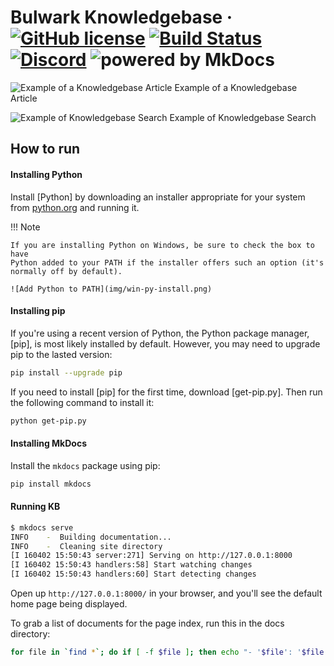 Bulwark Knowledgebase
&middot;
[![GitHub license](https://img.shields.io/github/license/bulwark-crypto/Bulwark-KB.svg)](https://github.com/bulwark-crypto/Bulwark-KB/blob/master/COPYING) [![Build Status](https://travis-ci.org/bulwark-crypto/Bulwark-KB.svg?branch=master)](https://travis-ci.org/bulwark-crypto/Bulwark-KB) [![Discord](https://img.shields.io/discord/374271866308919296.svg)](https://discord.me/bulwarkcrypto) ![powered by MkDocs](https://img.shields.io/badge/powered_by-MkDocs-pink.svg)
=====
![Example of a Knowledgebase Article](https://i.imgur.com/JUbNCTb.png "Example of a Knowledgebase Article")
Example of a Knowledgebase Article


![Example of Knowledgebase Search](https://i.imgur.com/8aRpG1F.png "Example of Knowledgebase Search")
Example of Knowledgebase Search


## How to run

#### Installing Python

Install [Python] by downloading an installer appropriate for your system from
[python.org] and running it.

!!! Note

    If you are installing Python on Windows, be sure to check the box to have
    Python added to your PATH if the installer offers such an option (it's
    normally off by default).

    ![Add Python to PATH](img/win-py-install.png)

[python.org]: https://www.python.org/downloads/

#### Installing pip

If you're using a recent version of Python, the Python package manager, [pip],
is most likely installed by default. However, you may need to upgrade pip to the
lasted version:

```bash
pip install --upgrade pip
```

If you need to install [pip] for the first time, download [get-pip.py].
Then run the following command to install it:

```bash
python get-pip.py
```

#### Installing MkDocs

Install the `mkdocs` package using pip:

```bash
pip install mkdocs
```

#### Running KB

```bash
$ mkdocs serve
INFO    -  Building documentation...
INFO    -  Cleaning site directory
[I 160402 15:50:43 server:271] Serving on http://127.0.0.1:8000
[I 160402 15:50:43 handlers:58] Start watching changes
[I 160402 15:50:43 handlers:60] Start detecting changes
```

Open up `http://127.0.0.1:8000/` in your browser, and you'll see the default
home page being displayed.

To grab a list of documents for the page index, run this in the docs directory:

```bash
for file in `find *`; do if [ -f $file ]; then echo "- '$file': '$file'"; fi; done
```
